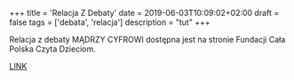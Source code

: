 +++
title = 'Relacja Z Debaty'
date = 2019-06-03T10:09:02+02:00
draft = false
tags = ['debata', 'relacja']
description = "tut"
+++

Relacja z debaty MĄDRZY CYFROWI dostępna jest na stronie Fundacji Cała Polska
Czyta Dzieciom.

[LINK](http://www.calapolskaczytadzieciom.pl/debata_madrzy_cyfrowi)
